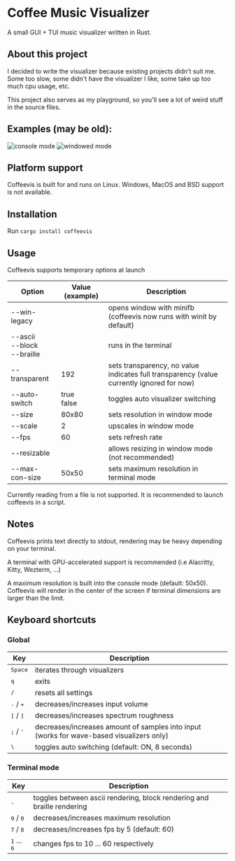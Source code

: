 # Coffee Music Visualizer
A small GUI + TUI music visualizer written in Rust.

## About this project
I decided to write the visualizer because existing projects didn't suit me.
Some too slow, some didn't have the visualizer I like, some take up too much cpu usage, etc.

This project also serves as my playground, so you'll see a lot of weird stuff in the source files.

## Examples (may be old):

![console mode](https://media.giphy.com/media/EjtGZZXlqdKeZ5ctBW/giphy.gif)
![windowed mode](https://media.giphy.com/media/ahIRySAELqiI7kIUI2/giphy.gif)

## Platform support
Coffeevis is built for and runs on Linux.
Windows, MacOS and BSD support is not available.

## Installation
Run `cargo install coffeevis`

## Usage
Coffeevis supports temporary options at launch

| Option | Value (example) | Description |
| ------ | ------ | ------ |
| --win-legacy |  | opens window with minifb (coffeevis now runs with winit by default) |
| --ascii<br />--block<br />--braille | | runs in the terminal |
| --transparent | 192 | sets transparency, no value indicates full transparency (value currently ignored for now) |
| --auto-switch | true<br />false | toggles auto visualizer switching |
| --size | 80x80 | sets resolution in window mode |
| --scale | 2 | upscales in window mode |
| --fps | 60 | sets refresh rate |
| --resizable | | allows resizing in window mode (not recommended) |
| --max-con-size | 50x50 | sets maximum resolution in terminal mode |

Currently reading from a file is not supported. It is recommended to launch coffeevis in a script.

## Notes
Coffeevis prints text directly to stdout, rendering may be heavy depending on your terminal.

A terminal with GPU-accelerated support is recommended (i.e Alacritty, Kitty, Wezterm, ...)

A maximum resolution is built into the console mode (default: 50x50). Coffeevis will render in the center of the screen if terminal dimensions are larger than the limit.

## Keyboard shortcuts

### Global
|  Key | Description |
| ------ | ------ |
| <kbd>Space</kbd> | iterates through visualizers |
| <kbd>q</kbd> | exits |
| <kbd>/</kbd> | resets all settings |
| <kbd>-</kbd> / <kbd>+</kbd> | decreases/increases input volume |
| <kbd>\[</kbd> / <kbd>\]</kbd> | decreases/increases spectrum roughness |
| <kbd>;</kbd> / <kbd>'</kbd> | decreases/increases amount of samples into input (works for wave-based visualizers only) |
| <kbd>\\</bkd> | toggles auto switching (default: ON, 8 seconds) |

### Terminal mode
|  Key | Description |
| ------ | ------ |
| <kbd>.</kbd> | toggles between ascii rendering, block rendering and braille rendering |
| <kbd>9</kbd> / <kbd>0</kbd> | decreases/increases maximum resolution |
| <kbd>7</kbd> / <kbd>8</kbd> | decreases/increases fps by 5 (default: 60) |
| <kbd>1</kbd> ... <kbd>6</kbd> | changes fps to 10 ... 60 respectively |

